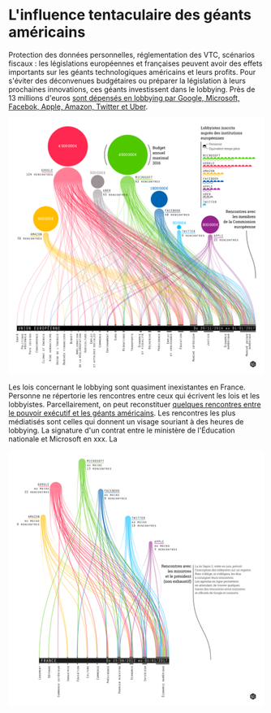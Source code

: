 # L'influence tentaculaire des géants américains

Protection des données personnelles, réglementation des VTC, scénarios fiscaux : les législations européennes et françaises peuvent avoir des effets importants sur les géants technologiques américains et leurs profits. Pour s'éviter des déconvenues budgétaires ou préparer la législation à leurs prochaines innovations, ces géants investissent dans le lobbying. Près de 13 millions d'euros [sont dépensés en lobbying par Google, Microsoft, Facebok, Apple, Amazon, Twitter et Uber](./lobbies.csv). 

![Lobbying en Europe](./eu.svg)

Les lois concernant le lobbying sont quasiment inexistantes en France. Personne ne répertorie les rencontres entre ceux qui écrivent les lois et les lobbyistes. Parcellairement, on peut reconstituer [quelques rencontres entre le pouvoir exécutif et les géants américains](./rencontres-france.csv). Les rencontres les plus médiatisés sont celles qui donnent un visage souriant à des heures de lobbying. La signature d'un contrat entre le ministère de l'Éducation nationale et Microsoft en xxx. La 

![Lobbying en France](./fr.svg)